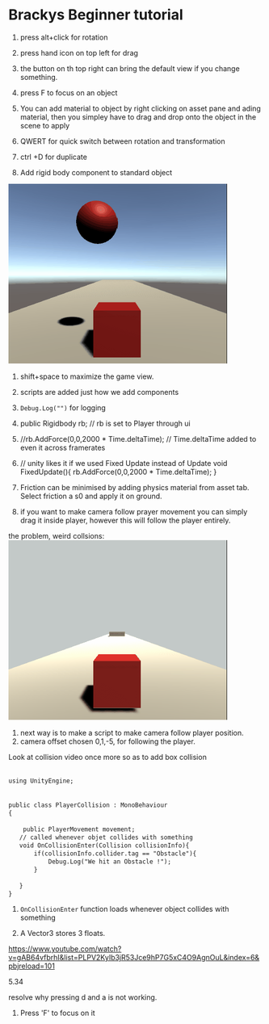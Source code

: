 # Brackys Beginner tutorial

1. press alt+click for rotation
1. press hand icon on top left for drag
1. the button on th top right can bring the default view if you change something.
1. press F to focus on an object

1. You can add material to object by right clicking on asset pane and ading material, then you simpley have to drag and drop onto the object in the scene to apply
1. QWERT for quick switch between rotation and transformation
1. ctrl +D for duplicate
1. Add rigid body component to standard object

![](playing_with_cube.gif)

1. shift+space to maximize the game view.
1. scripts are added just how we add components
1. `Debug.Log("")` for logging

1. public Rigidbody rb;
    // rb is set to Player through ui

1. //rb.AddForce(0,0,2000 * Time.deltaTime);
        // Time.deltaTime added to even it across framerates

1. // unity likes it if we used Fixed Update instead of Update
    void FixedUpdate(){
        rb.AddForce(0,0,2000 * Time.deltaTime);
    }

1. Friction can be minimised by adding physics material from asset tab. Select friction a s0 and apply it on ground.

1. if you want to make camera follow prayer movement you can simply drag it inside player,  however this will follow the player entirely.

the problem,  weird collsions: 
![](follow_the_player.gif)

1. next way is to make a script to make camera follow player position.
1. camera offset chosen 0,1,-5, for following the player.

Look at collision video once more so as to add box collision

```

using UnityEngine;


public class PlayerCollision : MonoBehaviour
{

    public PlayerMovement movement;
   // called whenever objet collides with something
   void OnCollisionEnter(Collision collisionInfo){
       if(collisionInfo.collider.tag == "Obstacle"){
           Debug.Log("We hit an Obstacle !");
       }
       
   }
}

```
1. `OnCollisionEnter` function loads whenever object collides with something

1. A Vector3 stores 3 floats.

https://www.youtube.com/watch?v=gAB64vfbrhI&list=PLPV2KyIb3jR53Jce9hP7G5xC4O9AgnOuL&index=6&pbjreload=101

5.34

resolve why pressing d and a is not working.

1. Press 'F' to focus on it

